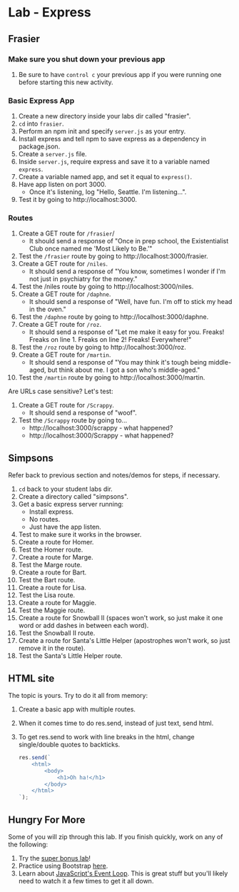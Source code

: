 # Lab - Express

## Frasier

### Make sure you shut down your previous app
1. Be sure to have `control c` your previous app if you were running one before starting this new activity.

### Basic Express App
1. Create a new directory inside your labs dir called "frasier".
1. `cd` into `frasier`.
1. Perform an npm init and specify `server.js` as your entry.
1. Install express and tell npm to save express as a dependency in package.json.
1. Create a `server.js` file.
1. Inside `server.js`, require express and save it to a variable named `express`.
1. Create a variable named app, and set it equal to `express()`.
1. Have app listen on port 3000.
    - Once it's listening, log "Hello, Seattle. I'm listening...".
1. Test it by going to http://localhost:3000.

### Routes

1. Create a GET route for `/frasier`/
    - It should send a response of "Once in prep school, the Existentialist Club once named me 'Most Likely to Be.'"
1. Test the `/frasier` route by going to http://localhost:3000/frasier.
1. Create a GET route for `/niles`.
    - It should send a response of "You know, sometimes I wonder if I'm not just in psychiatry for the money."
1. Test the /niles route by going to http://localhost:3000/niles.
1. Create a GET route for `/daphne`.
    - It should send a response of "Well, have fun.  I'm off to stick my head in the oven."
1. Test the `/daphne` route by going to http://localhost:3000/daphne.
1. Create a GET route for `/roz`.
    - It should send a response of "Let me make it easy for you. Freaks! Freaks on line 1. Freaks on line 2! Freaks! Everywhere!"
1. Test the `/roz` route by going to http://localhost:3000/roz.
1. Create a GET route for `/martin`.
    - It should send a response of "You may think it's tough being middle-aged, but think about me. I got a son who's middle-aged."
1. Test the `/martin` route by going to http://localhost:3000/martin.

Are URLs case sensitive? Let's test:
1. Create a GET route for `/Scrappy`.
    - It should send a response of "woof".
1. Test the `/Scrappy` route by going to...
    - http://localhost:3000/scrappy - what happened?
    - http://localhost:3000/Scrappy - what happened?


## Simpsons

Refer back to previous section and notes/demos for steps, if necessary.

1. `cd` back to your student labs dir.
1. Create a directory called "simpsons".
1. Get a basic express server running:
    - Install express.
    - No routes.
    - Just have the app listen.
1. Test to make sure it works in the browser.
1. Create a route for Homer.
1. Test the Homer route.
1. Create a route for Marge.
1. Test the Marge route.
1. Create a route for Bart.
1. Test the Bart route.
1. Create a route for Lisa.
1. Test the Lisa route.
1. Create a route for Maggie.
1. Test the Maggie route.
1. Create a route for Snowball II (spaces won't work, so just make it one word or add dashes in between each word).
1. Test the Snowball II route.
1. Create a route for Santa's Little Helper (apostrophes won't work, so just remove it in the route).
1. Test the Santa's Little Helper route.


## HTML site

The topic is yours. Try to do it all from memory:

1. Create a basic app with multiple routes.
1. When it comes time to do res.send, instead of just text, send html.
1. To get res.send to work with line breaks in the html, change single/double quotes to backticks.

    ```javascript
    res.send(`
        <html>
            <body>
                <h1>Oh ha!</h1>
            </body>
        </html>
    `);
    ```


## Hungry For More

Some of you will zip through this lab. If you finish quickly, work on any of the following:

1. Try the [super bonus lab](../SUPER_BONUS)!
2. Practice using Bootstrap [here](../../student_examples/bootstrap_practice_oldglory).
3. Learn about [JavaScript's Event Loop](https://www.youtube.com/watch?v=8aGhZQkoFbQ&vl=en). This is great stuff but you'll likely need to watch it a few times to get it all down.
